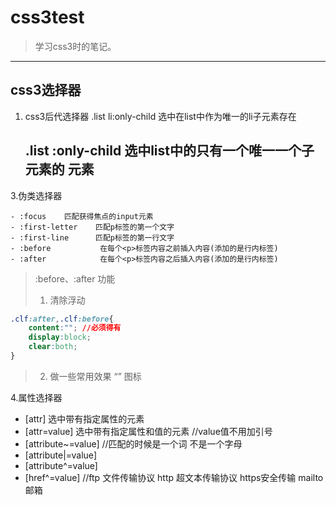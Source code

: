 # css3test

> 学习css3时的笔记。

---------------------------------------

## css3选择器

1.   css3后代选择器
     .list li:only-child
     选中在list中作为唯一的li子元素存在<br>

     .list :only-child
     选中list中的只有一个唯一一个子元素的 元素
     -----------------------------------------------


3.伪类选择器
   
    - :focus    匹配获得焦点的input元素
    - :first-letter    匹配p标签的第一个文字
    - :first-line      匹配p标签的第一行文字
    - :before			在每个<p>标签内容之前插入内容(添加的是行内标签)
    - :after			在每个<p>标签内容之后插入内容(添加的是行内标签)

> :before、:after  功能
> 1. 清除浮动
```css
.clf:after,.clf:before{
	content:""; //必须得有
	display:block;
	clear:both;
}
```

> 2. 做一些常用效果 “”  图标


4.属性选择器
- [attr] 选中带有指定属性的元素
- [attr=value] 选中带有指定属性和值的元素  //value值不用加引号
- [attribute~=value]  //匹配的时候是一个词  不是一个字母
- [attribute|=value]
- [attribute^=value]
- [href^=value] //ftp 文件传输协议  http 超文本传输协议  https安全传输   mailto邮箱   


